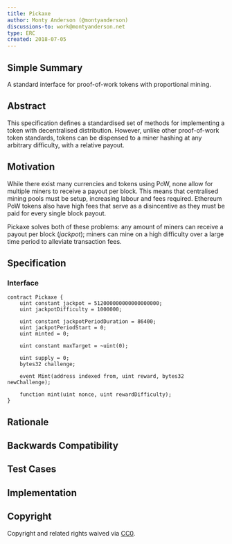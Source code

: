 ```yaml
---
title: Pickaxe
author: Monty Anderson (@montyanderson)
discussions-to: work@montyanderson.net
type: ERC
created: 2018-07-05
---
```


## Simple Summary

A standard interface for proof-of-work tokens with proportional mining.

## Abstract

This specification defines a standardised set of methods for implementing a token with decentralised distribution. However, unlike other proof-of-work token standards, tokens can be dispensed to a miner hashing at any arbitrary difficulty, with a relative payout.

## Motivation

While there exist many currencies and tokens using PoW, none allow for multiple miners to receive a payout per block. This means that centralised mining pools must be setup, increasing labour and fees required. Ethereum PoW tokens also have high fees that serve as a disincentive as they must be paid for every single block payout.

Pickaxe solves both of these problems: any amount of miners can receive a payout per block (*jackpot*); miners can mine on a high difficulty over a large time period to alleviate transaction fees.

## Specification

### Interface

``` solidity
contract Pickaxe {
    uint constant jackpot = 512000000000000000000;
    uint jackpotDifficulty = 1000000;

    uint constant jackpotPeriodDuration = 86400;
    uint jackpotPeriodStart = 0;
    uint minted = 0;

    uint constant maxTarget = ~uint(0);

    uint supply = 0;
    bytes32 challenge;

    event Mint(address indexed from, uint reward, bytes32 newChallenge);

    function mint(uint nonce, uint rewardDifficulty);
}
```

## Rationale

## Backwards Compatibility

## Test Cases

## Implementation

## Copyright

Copyright and related rights waived via [CC0](https://creativecommons.org/publicdomain/zero/1.0/).
